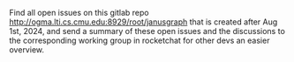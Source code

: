 Find all open issues on this gitlab repo http://ogma.lti.cs.cmu.edu:8929/root/janusgraph that is created after Aug 1st, 2024, and send a summary of these open issues and the discussions to the corresponding working group in rocketchat for other devs an easier overview.